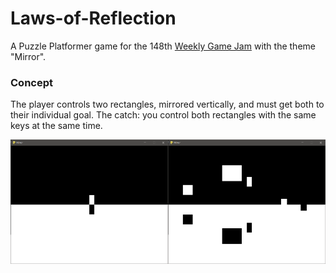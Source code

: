 # Laws-of-Reflection

A Puzzle Platformer game for the 148th [Weekly Game Jam](https://itch.io/jam/weekly-game-jam-148) with the theme "Mirror".

### Concept
The player controls two rectangles, mirrored vertically, and must get both to their individual goal. The catch: you control both rectangles with the same keys at the same time.

<img alt="Concept image 1" src="https://github.com/MichaelRRyan/Laws-of-Reflection/blob/Concept/concept0.png" width="50%"/><img alt="Concept image 2" src="https://github.com/MichaelRRyan/Laws-of-Reflection/blob/Concept/concept1.png" width="50%"/>
